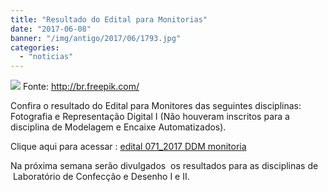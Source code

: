 ```yaml
---
title: "Resultado do Edital para Monitorias"
date: "2017-06-08"
banner: "/img/antigo/2017/06/1793.jpg"
categories: 
  - "noticias"
---
```


![](/img/antigo/2017/06/1793.jpg) Fonte: http://br.freepik.com/

Confira o resultado do Edital para Monitores das seguintes disciplinas: Fotografia e Representação Digital I (Não houveram inscritos para a disciplina de Modelagem e Encaixe Automatizados).

Clique aqui para acessar : [edital 071\_2017 DDM monitoria](/img/antigo/2017/06/edital-071_2017-DDM-monitoria-.pdf)

Na próxima semana serão divulgados  os resultados para as disciplinas de  Laboratório de Confecção e Desenho I e II.

